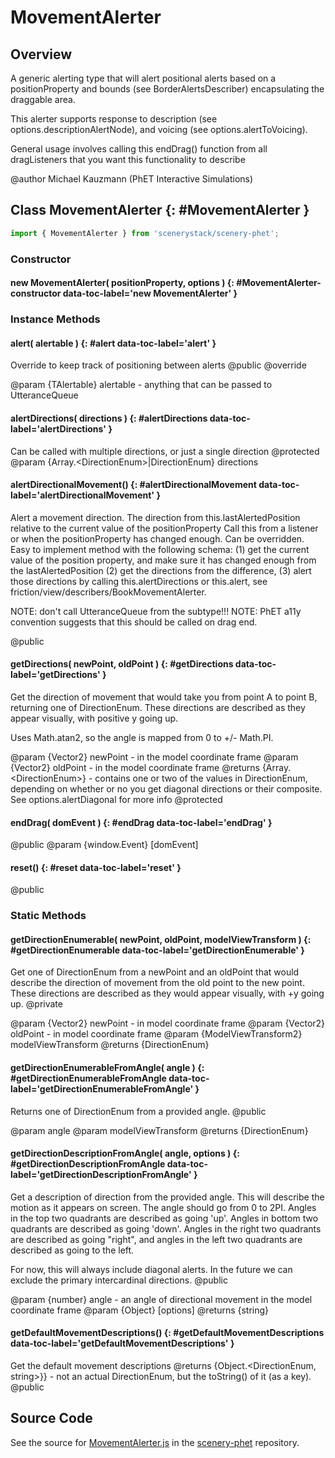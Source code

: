 # MovementAlerter

## Overview

A generic alerting type that will alert positional alerts based on a positionProperty and bounds (see
BorderAlertsDescriber) encapsulating the draggable area.

This alerter supports response to description (see options.descriptionAlertNode), and voicing (see options.alertToVoicing).

General usage involves calling this endDrag() function from all dragListeners that you want this functionality to describe

@author Michael Kauzmann (PhET Interactive Simulations)

## Class MovementAlerter {: #MovementAlerter }


```js
import { MovementAlerter } from 'scenerystack/scenery-phet';
```
### Constructor

#### new MovementAlerter( positionProperty, options ) {: #MovementAlerter-constructor data-toc-label='new MovementAlerter' }

### Instance Methods

#### alert( alertable ) {: #alert data-toc-label='alert' }

Override to keep track of positioning between alerts
@public
@override

@param {TAlertable} alertable - anything that can be passed to UtteranceQueue

#### alertDirections( directions ) {: #alertDirections data-toc-label='alertDirections' }

Can be called with multiple directions, or just a single direction
@protected
@param {Array.&lt;DirectionEnum&gt;|DirectionEnum} directions

#### alertDirectionalMovement() {: #alertDirectionalMovement data-toc-label='alertDirectionalMovement' }

Alert a movement direction. The direction from this.lastAlertedPosition relative to the current value of the positionProperty
Call this from a listener or when the positionProperty has changed enough.
Can be overridden. Easy to implement method with the following schema:
(1) get the current value of the position property, and make sure it has changed enough from the lastAlertedPosition
(2) get the directions from the difference,
(3) alert those directions by calling this.alertDirections or this.alert,
see friction/view/describers/BookMovementAlerter.

NOTE: don't call UtteranceQueue from the subtype!!!
NOTE: PhET a11y convention suggests that this should be called on drag end.

@public

#### getDirections( newPoint, oldPoint ) {: #getDirections data-toc-label='getDirections' }

Get the direction of movement that would take you from point A to point B, returning one of DirectionEnum.
These directions are described as they appear visually, with positive y going up.

Uses Math.atan2, so the angle is mapped from 0 to +/- Math.PI.

@param  {Vector2} newPoint - in the model coordinate frame
@param  {Vector2} oldPoint - in the model coordinate frame
@returns {Array.&lt;DirectionEnum&gt;} - contains one or two of the values in DirectionEnum, depending on whether or no you get
                           diagonal directions or their composite. See options.alertDiagonal for more info
@protected

#### endDrag( domEvent ) {: #endDrag data-toc-label='endDrag' }

@public
@param {window.Event} [domEvent]

#### reset() {: #reset data-toc-label='reset' }

@public

### Static Methods

#### getDirectionEnumerable( newPoint, oldPoint, modelViewTransform ) {: #getDirectionEnumerable data-toc-label='getDirectionEnumerable' }

Get one of DirectionEnum from a newPoint and an oldPoint that would describe the direction of movement
from the old point to the new point. These directions are described as they would appear visually, with
+y going up.
@private

@param {Vector2} newPoint - in model coordinate frame
@param {Vector2} oldPoint - in model coordinate frame
@param {ModelViewTransform2} modelViewTransform
@returns {DirectionEnum}

#### getDirectionEnumerableFromAngle( angle ) {: #getDirectionEnumerableFromAngle data-toc-label='getDirectionEnumerableFromAngle' }

Returns one of DirectionEnum from a provided angle.
@public

@param angle
@param modelViewTransform
@returns {DirectionEnum}

#### getDirectionDescriptionFromAngle( angle, options ) {: #getDirectionDescriptionFromAngle data-toc-label='getDirectionDescriptionFromAngle' }

Get a description of direction from the provided angle. This will describe the motion as it appears
on screen. The angle should go from 0 to 2PI. Angles in the top two quadrants are described as going 'up'.
Angles in bottom two quadrants are described as going 'down'. Angles in the right two quadrants are described
as going "right", and angles in the left two quadrants are described as going to the left.

For now, this will always include diagonal alerts. In the future we can exclude the primary intercardinal
directions.
@public

@param {number} angle - an angle of directional movement in the model coordinate frame
@param {Object} [options]
@returns {string}

#### getDefaultMovementDescriptions() {: #getDefaultMovementDescriptions data-toc-label='getDefaultMovementDescriptions' }

Get the default movement descriptions
@returns {Object.&lt;DirectionEnum, string&gt;}} - not an actual DirectionEnum, but the toString() of it (as a key).
@public



## Source Code

See the source for [MovementAlerter.js](https://github.com/phetsims/scenery-phet/blob/main/js/accessibility/describers/MovementAlerter.js) in the [scenery-phet](https://github.com/phetsims/scenery-phet) repository.
